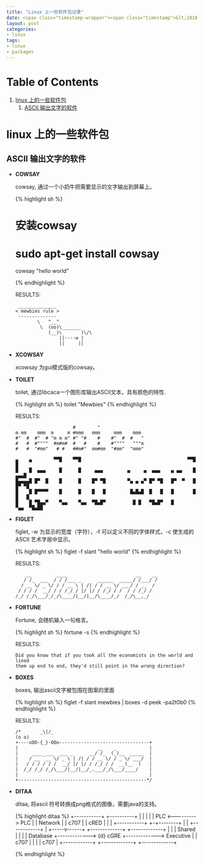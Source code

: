 ```yaml
---
title: "Linux 上一些软件包记录"
date: <span class="timestamp-wrapper"><span class="timestamp">&lt;2018-10-14 Sun 03:50&gt;</span></span>
layout: post
categories: 
- linux
tags: 
- linux 
- packages
---
```


# Table of Contents

1.  [linux 上的一些软件包](#org4301a03)
    1.  [ASCII 输出文字的软件](#org2a864e2)


<a id="org4301a03"></a>

# linux 上的一些软件包


<a id="org2a864e2"></a>

## ASCII 输出文字的软件

-   **COWSAY**
    
    cowsay, 通过一个小奶牛把需要显示的文字输出到屏幕上。
    
    {% highlight sh %}
    # 安装cowsay
    # sudo apt-get install cowsay
    cowsay "hello world"
    
    {% endhighlight %}
    
    RESULTS:
    
         ______________
        < mewbies rule >
         --------------
                \   ^__^
                 \  (oo)\_______
                    (__)\       )\/\
                        ||----w |
                        ||     ||

-   **XCOWSAY**
    
    xcowsay 为gui模式版的cowsay。

-   **TOILET**
    
    toilet, 通过libcaca一个图形库输出ASCII文本，具有颜色的特性.
    
    {% highlight sh %}
    toilet "Mewbies"
    {% endhighlight %}
    
    RESULTS:
    
                             #        "
        m mm    mmm  m     m #mmm   mmm     mmm    mmm
        #"  #  #"  # "m m m" #" "#    #    #"  #  #   "
        #   #  #""""  #m#m#  #   #    #    #""""   """m
        #   #  "#mm"   # #   ##m#"  mm#mm  "#mm"  "mmm"
        
        ▄    ▄        ▀▀█    ▀▀█                                       ▀▀█        █
        █    █  ▄▄▄     █      █     ▄▄▄         ▄     ▄  ▄▄▄    ▄ ▄▄    █     ▄▄▄█
        █▄▄▄▄█ █▀  █    █      █    █▀ ▀█        ▀▄ ▄ ▄▀ █▀ ▀█   █▀  ▀   █    █▀ ▀█
        █    █ █▀▀▀▀    █      █    █   █         █▄█▄█  █   █   █       █    █   █
        █    █ ▀█▄▄▀    ▀▄▄    ▀▄▄  ▀█▄█▀          █ █   ▀█▄█▀   █       ▀▄▄  ▀█▄██

-   **FIGLET**
    
    figlet, -w 为显示的宽度（字符），-f 可以定义不同的字体样式，-c 使生成的 ASCII 艺术字居中显示。
    
    {% highlight sh %}
    figlet -f slant "hello world"
    {% endhighlight %}
    
    RESULTS:
    
            __         ____                         __    __
           / /_  ___  / / /___ _      ______  _____/ /___/ /
          / __ \/ _ \/ / / __ \ | /| / / __ \/ ___/ / __  /
         / / / /  __/ / / /_/ / |/ |/ / /_/ / /  / / /_/ /
        /_/ /_/\___/_/_/\____/|__/|__/\____/_/  /_/\__,_/

-   **FORTUNE**
    
    Fortune, 会随机输入一句格言。
    
    {% highlight sh %}
    fortune -s
    {% endhighlight %}
    
    RESULTS:
    
        Did you know that if you took all the economists in the world and lined
        them up end to end, they'd still point in the wrong direction?

-   **BOXES**
    
    boxes, 输出ascii文字被包围在图案的里面
    
    {% highlight sh %}
    figlet -f slant mewbies | boxes -d peek -pa2t0b0
    {% endhighlight %}
    
    RESULTS:
    
        /*       _\|/_
        (o o)
        +----oOO-{_}-OOo---------------------------------+
        |                             __    _            |
        |     ____ ___  ___ _      __/ /_  (_)__  _____  |
        |    / __ `__ \/ _ \ | /| / / __ \/ / _ \/ ___/  |
        |   / / / / / /  __/ |/ |/ / /_/ / /  __(__  )   |
        |  /_/ /_/ /_/\___/|__/|__/_.___/_/\___/____/    |
        |                                                |
        +-----------------------------------------------*/

-   **DITAA**
    
    ditaa, 将ascii 符号转换成png格式的图像，需要java的支持。
    
    {% highlight ditaa %}
    +-----------+         +----------+
    |           |         |          |
    |   PLC     <--------->    PLC   |
    |  Network  |         |    c707  |
    |   cRED    |         |          |
    +-----------+         +-+--------+
                            |
                            |
               +------------+
               |
         +-----v------+             +-------------+             +-------------+
         |            |             |  Shared     |             |             |
         |  Database  +------------->  {d} cGRE   +-------------> Executive   |
         |  c707      |             |             |             |  c707       |
         +------------+             +-------------+             +-------------+
    
    {% endhighlight %}
